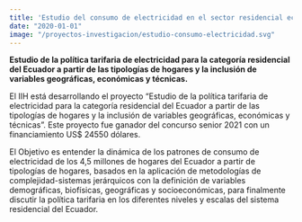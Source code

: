 ```yaml
---
title: 'Estudio del consumo de electricidad en el sector residencial ecuatoriano '
date: "2020-01-01"
image: "/proyectos-investigacion/estudio-consumo-electricidad.svg"
---
```

**Estudio de la política tarifaria de electricidad para la categoría residencial del Ecuador a partir de las tipologías de hogares y la inclusión de variables geográficas, económicas y técnicas.**

El IIH está desarrollando el proyecto “Estudio de la política tarifaria de electricidad para la categoría residencial del Ecuador a partir de las tipologías de hogares y la inclusión de variables geográficas, económicas y técnicas”. Este proyecto fue ganador del concurso senior 2021 con un financiamiento US$ 24550 dólares.

El Objetivo es entender la dinámica de los patrones de consumo de electricidad de los 4,5 millones de hogares del Ecuador a partir de tipologías de hogares, basados en la aplicación de metodologías de complejidad-sistemas jerárquicos con la definición de variables demográficas, biofísicas, geográficas y socioeconómicas, para finalmente discutir la política tarifaria en los diferentes niveles y escalas del sistema residencial del Ecuador.